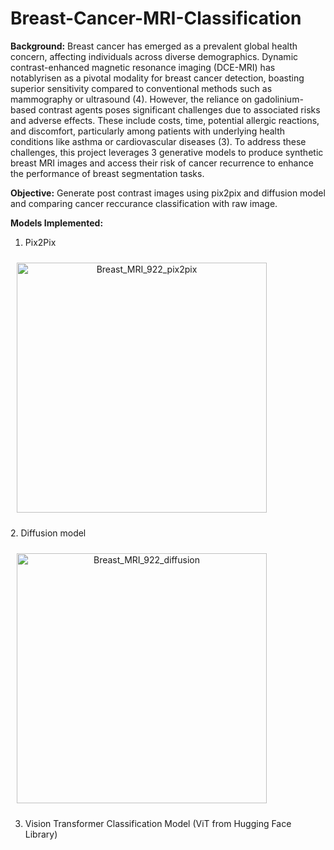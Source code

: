 # Breast-Cancer-MRI-Classification

**Background:** Breast cancer has emerged as a prevalent global health concern, affecting individuals across diverse demographics. Dynamic contrast-enhanced magnetic resonance imaging (DCE-MRI) has notablyrisen as a pivotal modality for breast cancer detection, boasting superior sensitivity compared to conventional methods such as mammography or ultrasound (4). However, the reliance on gadolinium- based contrast agents poses significant challenges due to associated risks and adverse effects. These include costs, time, potential allergic reactions, and discomfort, particularly among patients with underlying health conditions like asthma or cardiovascular diseases (3). To address these challenges, this project leverages 3 generative models to produce synthetic breast MRI images and access their risk of cancer recurrence to enhance the performance of breast segmentation tasks.

**Objective:** Generate post contrast images using pix2pix and diffusion model and comparing cancer reccurance classification with raw image.


**Models Implemented:**
1. Pix2Pix
<p align="center">
  <figure style="display:inline-block; text-align:center; margin:10px;">
    <img src="https://github.com/user-attachments/assets/9d7c1427-fab1-4a5a-b67a-297cd6615483" alt="Breast_MRI_922_pix2pix" width="400"/>
  </figure>
</p>
2. Diffusion model
<p align="center">
  <figure style="display:inline-block; text-align:center; margin:10px;">
    <img src="https://github.com/user-attachments/assets/d5ec96c9-57aa-41e4-926c-5e0a923424f7" alt="Breast_MRI_922_diffusion" width="400"/>
  </figure>
</p>
      
3. Vision Transformer Classification Model (ViT from Hugging Face Library)
